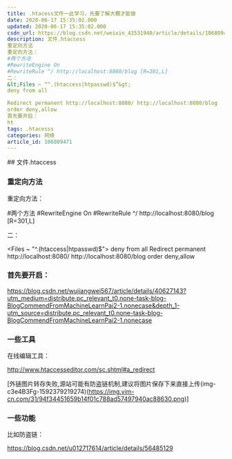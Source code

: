```yaml
---
title: .htacess文件一此学习，先要了解大概才能做
date: 2020-06-17 15:35:02.000
updated: 2020-06-17 15:35:02.000
csdn_url: https://blog.csdn.net/weixin_43531940/article/details/106809471
description: 文件.htaccess
重定向方法
重定向方法：
#两个方法
#RewriteEngine On
#RewriteRule ^/ http://localhost:8080/blog [R=301,L]
二：
&lt;Files ~ “^.(htaccess|htpasswd)$”&gt;
deny from all

Redirect permanent http://localhost:8080/ http://localhost:8080/blog
order deny,allow
首先要开启：
ht
tags: .htacesss
categories: 网络
article_id: 106809471
---
```

﻿## 文件.htaccess

### 重定向方法



重定向方法：

#两个方法
#RewriteEngine On
#RewriteRule ^/ http://localhost:8080/blog [R=301,L]

二：

<Files ~ "^\.(htaccess|htpasswd)$">
deny from all
</Files>
Redirect permanent http://localhost:8080/ http://localhost:8080/blog
order deny,allow

### 首先要开启：

https://blog.csdn.net/wujiangwei567/article/details/40627143?utm_medium=distribute.pc_relevant_t0.none-task-blog-BlogCommendFromMachineLearnPai2-1.nonecase&depth_1-utm_source=distribute.pc_relevant_t0.none-task-blog-BlogCommendFromMachineLearnPai2-1.nonecase

### 一些工具

在线编辑工具：

http://www.htaccesseditor.com/sc.shtml#a_redirect

[外链图片转存失败,源站可能有防盗链机制,建议将图片保存下来直接上传(img-c3e4B3Fg-1592379219274)(https://img.vim-cn.com/31/94f34451659b14f01c788ad57497940ac88630.png)]





### 一些功能 

比如防盗链：

https://blog.csdn.net/u012717614/article/details/56485129




